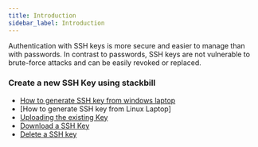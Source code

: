 ```yaml
---
title: Introduction
sidebar_label: Introduction
---
```


Authentication with SSH keys is more secure and easier to manage than with passwords. In contrast to passwords, SSH keys are not vulnerable to brute-force attacks and can be easily revoked or replaced.

###  Create a new SSH Key using stackbill
  - [How to generate SSH key from windows laptop](./create-new-ssh-using-stackbill#how-to-generate-ssh-key-from-windows-laptop)
  - [How to generate SSH key from Linux Laptop]
- [Uploading the existing Key](./uploading-the-existing-key#uploading-the-ssh-existing-key-in-stackbill-cloud-management-portal)
- [Download a SSH Key](./download-ssh-key#download-ssh-in-stackbill-cloud-management-portal)
- [Delete a SSH key](./download-ssh-key#download-ssh-in-stackbill-cloud-management-portal)
